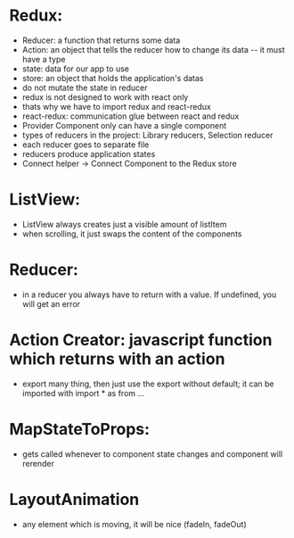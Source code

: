 # Redux:
- Reducer: a function that returns some data
- Action: an object that tells the reducer how to change its data
-- it must have a type
- state: data for our app to use
- store: an object that holds the application's datas
- do not mutate the state in reducer
- redux is not designed to work with react only
- thats why we have to import redux and react-redux
- react-redux: communication glue between react and redux
- Provider Component only can have a single component
- types of reducers in the project: Library reducers, Selection reducer
- each reducer goes to separate file
- reducers produce application states
- Connect helper -> Connect Component to the Redux store

# ListView:
- ListView always creates just a visible amount of listItem
- when scrolling, it just swaps the content of the components

# Reducer:
- in a reducer you always have to return with a value. If undefined, you will
get an error

# Action Creator: javascript function which returns with an action
- export many thing, then just use the export without default; it can be imported
with import * as from ...

# MapStateToProps:
- gets called whenever to component state changes and component will rerender

# LayoutAnimation
- any element which is moving, it will be nice (fadeIn, fadeOut)
